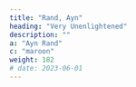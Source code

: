 ```yaml
---
title: "Rand, Ayn"
heading: "Very Unenlightened"
description: ""
a: "Ayn Rand"
c: "maroon"
weight: 182
# date: 2023-06-01
---
```

